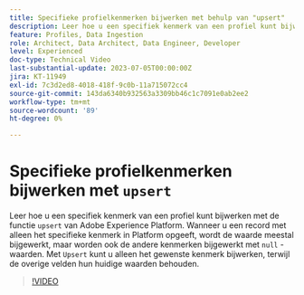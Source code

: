 ```yaml
---
title: Specifieke profielkenmerken bijwerken met behulp van "upsert"
description: Leer hoe u een specifiek kenmerk van een profiel kunt bijwerken met de functie 'upsert' van Adobe Experience Platform.
feature: Profiles, Data Ingestion
role: Architect, Data Architect, Data Engineer, Developer
level: Experienced
doc-type: Technical Video
last-substantial-update: 2023-07-05T00:00:00Z
jira: KT-11949
exl-id: 7c3d2ed8-4018-418f-9c0b-11a715072cc4
source-git-commit: 143da6340b932563a3309bb46c1c7091e0ab2ee2
workflow-type: tm+mt
source-wordcount: '89'
ht-degree: 0%

---
```


# Specifieke profielkenmerken bijwerken met `upsert`

Leer hoe u een specifiek kenmerk van een profiel kunt bijwerken met de functie `upsert` van Adobe Experience Platform. Wanneer u een record met alleen het specifieke kenmerk in Platform opgeeft, wordt de waarde meestal bijgewerkt, maar worden ook de andere kenmerken bijgewerkt met `null` -waarden. Met `Upsert` kunt u alleen het gewenste kenmerk bijwerken, terwijl de overige velden hun huidige waarden behouden.

>[!VIDEO](https://video.tv.adobe.com/v/3416133/?learn=on)
